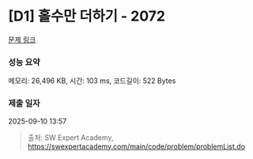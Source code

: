 # [D1] 홀수만 더하기 - 2072 

[문제 링크](https://swexpertacademy.com/main/code/problem/problemDetail.do?contestProbId=AV5QSEhaA5sDFAUq) 

### 성능 요약

메모리: 26,496 KB, 시간: 103 ms, 코드길이: 522 Bytes

### 제출 일자

2025-09-10 13:57



> 출처: SW Expert Academy, https://swexpertacademy.com/main/code/problem/problemList.do
